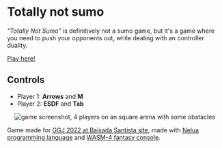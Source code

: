 # Totally not sumo

_"Totally Not Sumo"_ is definitively not a sumo game, but it's a game where you need to push your opponents out, while dealing with an controller duality.

[Play here!](https://origamisword.itch.io/totally-not-sumo)

## Controls
* Player 1: **Arrows** and **M**
* Player 2: **ESDF** and **Tab**

<p align="center">
  <img src="https://user-images.githubusercontent.com/8538122/151711964-7c566af1-72c1-4280-8d34-c5186ba855c2.png" alt="game screenshot, 4 players on an square arena with some obstacles">
</p>

Game made for [GGJ 2022 at Baixada Santista site][ggj2022-link], made with [Nelua programming language](https://nelua.io/) and [WASM-4 fantasy console](https://wasm4.org/).

[ggj2022-link]: https://globalgamejam.org/2022/jam-sites/global-game-jam-2022-%E2%80%93-baixada-santista-unisantos "Global Game Jam 2022 – Baixada Santista"
